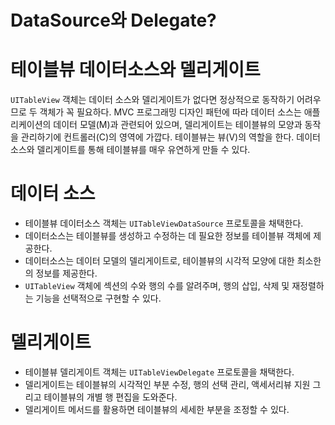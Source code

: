 # DataSource와 Delegate?

# 테이블뷰 데이터소스와 델리게이트

`UITableView` 객체는 데이터 소스와 델리게이트가 없다면 정상적으로 동작하기 어려우므로 두 객체가 꼭 필요하다. MVC 프로그래밍 디자인 패턴에 따라 데이터 소스는 애플리케이션의 데이터 모델(M)과 관련되어 있으며, 델리게이트는 테이블뷰의 모양과 동작을 관리하기에 컨트롤러(C)의 영역에 가깝다. 테이블뷰는 뷰(V)의 역할을 한다. 데이터 소스와 델리게이트를 통해 테이블뷰를 매우 유연하게 만들 수 있다.

# 데이터 소스

- 테이블뷰 데이터소스 객체는 `UITableViewDataSource` 프로토콜을 채택한다.
- 데이터소스는 테이블뷰를 생성하고 수정하는 데 필요한 정보를 테이블뷰 객체에 제공한다.
- 데이터소스는 데이터 모델의 델리게이트로, 테이블뷰의 시각적 모양에 대한 최소한의 정보를 제공한다.
- `UITableView` 객체에 섹션의 수와 행의 수를 알려주며, 행의 삽입, 삭제 및 재정렬하는 기능을 선택적으로 구현할 수 있다.

# 델리게이트

- 테이블뷰 델리게이트 객체는 `UITableViewDelegate` 프로토콜을 채택한다.
- 델리게이트는 테이블뷰의 시각적인 부분 수정, 행의 선택 관리, 액세서리뷰 지원 그리고 테이블뷰의 개별 행 편집을 도와준다.
- 델리게이트 메서드를 활용하면 테이블뷰의 세세한 부분을 조정할 수 있다.